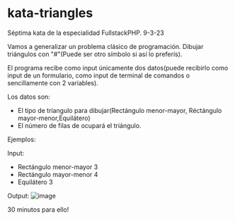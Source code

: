 # kata-triangles
Séptima kata de la especialidad FullstackPHP.
9-3-23

Vamos a generalizar un problema clásico de programación. Dibujar triángulos con "#"(Puede ser otro símbolo si así lo preferís). 

El programa recibe como input únicamente dos datos(puede recibirlo como input de un formulario, como input de terminal de comandos o sencillamente con 2 variables). 

Los datos son:
- El tipo de tríangulo para dibujar(Rectángulo menor-mayor, Réctángulo mayor-menor,Equilátero)
- El número de filas de ocupará el triángulo.

Ejemplos:

Input:
- Rectángulo menor-mayor 3
- Rectángulo mayor-menor 4
- Equilátero 3

Output:
![image](https://user-images.githubusercontent.com/1247767/223971932-8ff1b0e4-0633-4ab7-bdea-61daeb626197.png)

30 minutos para ello!
